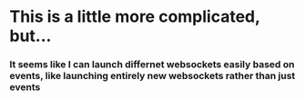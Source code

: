 # This is a little more complicated, but...
### It seems like I can launch differnet websockets easily based on events, like launching entirely new websockets rather than just events
